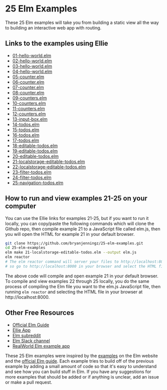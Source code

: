 # 25 Elm Examples

These 25 Elm examples will take you from building a static view all the way to building an interactive web app with routing.

## Links to the examples using Ellie

- [01-hello-world.elm](https://ellie-app.com/3Z93zn5Qy3Da1)
- [02-hello-world.elm](https://ellie-app.com/3Z93XBfHxcxa1)
- [03-hello-world.elm](https://ellie-app.com/3Z94mwpfHN7a1)
- [04-hello-world.elm](https://ellie-app.com/3Z95c4y6L9ha1)
- [05-counter.elm](https://ellie-app.com/3Z95CNBn5Jha1)
- [06-counter.elm](https://ellie-app.com/3Z97wqKsdn5a1)
- [07-counter.elm](https://ellie-app.com/3Z97Y4VvSfRa1)
- [08-counter.elm](https://ellie-app.com/3Z989cTkqPja1)
- [09-counters.elm](https://ellie-app.com/3Z98PYxYvC4a1)
- [10-counters.elm](https://ellie-app.com/3Z998Dq7PD5a1)
- [11-counters.elm](https://ellie-app.com/3Z99qnMwbQra1)
- [12-counters.elm](https://ellie-app.com/3Z99K3tpYbKa1)
- [13-input-box.elm](https://ellie-app.com/3Z99YBq3jM8a1)
- [14-todos.elm](https://ellie-app.com/3Z9bnpxFvffa1)
- [15-todos.elm](https://ellie-app.com/3Z9bCnDPRv8a1)
- [16-todos.elm](https://ellie-app.com/3Z9bXz3RsyQa1)
- [17-todos.elm](https://ellie-app.com/3Z9cf8ZrCpta1)
- [18-editable-todos.elm](https://ellie-app.com/3Z9cDJ3N9g4a1)
- [19-editable-todos.elm](https://ellie-app.com/3Z9d3dXRdPxa1)
- [20-editable-todos.elm](https://ellie-app.com/3Z9dhJHkXg6a1)
- [21-localstorage-editable-todos.elm](https://ellie-app.com/3Z9dKFRMyNDa1)
- [22-localstorage-editable-todos.elm](https://ellie-app.com/3Z9fg9YtbV4a1)
- [23-filter-todos.elm](https://ellie-app.com/3Z9fFVqF9Pra1)
- [24-filter-todos.elm](https://ellie-app.com/3Z9gnSZKYPTa1)
- [25-navigation-todos.elm](https://ellie-app.com/3wR7QgwzngSa1/25)

## How to run and view examples 21-25 on your computer
You can use the Ellie links for examples 21-25, but if you want to run it locally,
you can copy/paste the following commands which will clone the Github repo,
then compile example 21 to a JavaScript file called elm.js,
then you will open the HTML for example 21 in your default browser.

```bash
git clone https://github.com/bryanjenningz/25-elm-examples.git
cd 25-elm-examples
elm make 21-localstorage-editable-todos.elm --output elm.js
elm reactor
# The elm reactor command will server your files to http://localhost:8000,
# so go to http://localhost:8000 in your browser and select the HTML file.
```

The above code will compile and open example 21 in your default browser.
To compile and view examples 22 through 25 locally, you do the same process of
compiling the Elm file you want to the elm.js JavaScript file,
then running `elm reactor` and selecting the HTML file in your browser at
http://localhost:8000.

## Other Free Resources

  - [Official Elm Guide](https://guide.elm-lang.org/)
  - [Ellie App](https://ellie-app.com/)
  - [Elm subreddit](https://www.reddit.com/r/elm/)
  - [Elm Slack channel](https://elmlang.slack.com/)
  - [RealWorld Elm example app](https://github.com/rtfeldman/elm-spa-example)


These 25 Elm examples were inspired by the [examples](http://elm-lang.org/examples)
on the Elm website and the [official Elm guide](https://guide.elm-lang.org/).
Each example tries to build off of the previous example by adding a small amount
of code so that it's easy to understand and see how you can build stuff in Elm.
If you have any suggestions for more examples that should be added or if anything
is unclear, add an issue or make a pull request.
